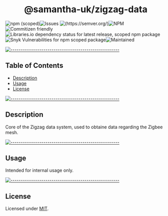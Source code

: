 <!-- ⚠️ This README has been generated from the file(s) "blueprint.md" ⚠️--><h1 align="center">@samantha-uk/zigzag-data</h1>
![npm (scoped)](https://img.shields.io/npm/v/@samantha-uk/zigzag-data)![Issues](https://img.shields.io/github/issues/samantha-uk/one) ![(https://semver.org/)](https://img.shields.io/badge/SemVer-2.0.0-brightgreen)![NPM](https://img.shields.io/npm/l/@samantha-uk/zigzag-data) ![Commitizen friendly](https://img.shields.io/badge/commitizen-friendly-brightgreen.svg)![Libraries.io dependency status for latest release, scoped npm package](https://img.shields.io/librariesio/release/npm/@samantha-uk/zigzag-data) ![Snyk Vulnerabilities for npm scoped package](https://img.shields.io/snyk/vulnerabilities/npm/@samantha-uk/zigzag-data)![Maintained](https://img.shields.io/maintenance/yes/2020)


[![-----------------------------------------------------](https://raw.githubusercontent.com/andreasbm/readme/master/assets/lines/grass.png)](#table-of-contents)

## Table of Contents

* [Description](#description)
* [Usage](#usage)
* [License](#license)


[![-----------------------------------------------------](https://raw.githubusercontent.com/andreasbm/readme/master/assets/lines/grass.png)](#description)

## Description
Core of the Zigzag data system, used to obtaine data regarding the Zigbee mesh.


[![-----------------------------------------------------](https://raw.githubusercontent.com/andreasbm/readme/master/assets/lines/grass.png)](#usage)

## Usage
Intended for internal usage only.


[![-----------------------------------------------------](https://raw.githubusercontent.com/andreasbm/readme/master/assets/lines/grass.png)](#license)

## License
	
Licensed under [MIT](https://opensource.org/licenses/MIT).